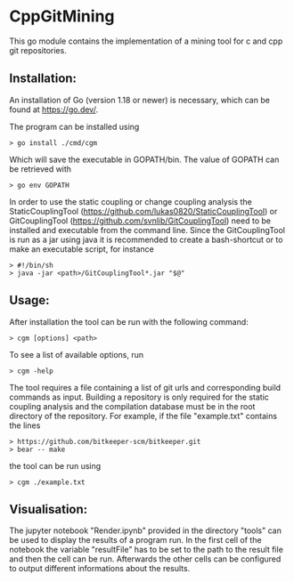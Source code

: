 CppGitMining
============

This go module contains the implementation of a
mining tool for c and cpp git repositories.

Installation:
-------------

An installation of Go (version 1.18 or newer) is necessary,
which can be found at <https://go.dev/>.

The program can be installed using

    > go install ./cmd/cgm
    
Which will save the executable in GOPATH/bin.
The value of GOPATH can be retrieved with

    > go env GOPATH

In order to use the static coupling or change coupling analysis
the StaticCouplingTool (https://github.com/lukas0820/StaticCouplingTool)
or GitCouplingTool (https://github.com/svnlib/GitCouplingTool)
need to be installed and executable from the command line.
Since the GitCouplingTool is run as a jar using java it
is recommended to create a bash-shortcut or to
make an executable script, for instance

    > #!/bin/sh
    > java -jar <path>/GitCouplingTool*.jar "$@"

Usage:
------

After installation the tool can be run
with the following command:

    > cgm [options] <path>
    
To see a list of available options, run

    > cgm -help

The tool requires a file containing a list of
git urls and corresponding build commands as input.
Building a repository is only required for the
static coupling analysis and the compilation database
must be in the root directory of the repository.
For example, if the file "example.txt" contains the lines

    > https://github.com/bitkeeper-scm/bitkeeper.git
    > bear -- make
    
the tool can be run using

    > cgm ./example.txt

Visualisation:
--------------

The jupyter notebook "Render.ipynb" provided in the directory "tools"
can be used to display the results of a program run.
In the first cell of the notebook the variable "resultFile" has to be
set to the path to the result file and then the cell can be run.
Afterwards the other cells can be configured to output different
informations about the results.